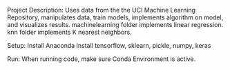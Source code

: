 Project Description: 
Uses data from the the UCI Machine Learning Repository, manipulates data, train models, implements algorithm on model, and visualizes results. 
machinelearning folder implements linear regression. 
knn folder implements K nearest neighbors. 
 
Setup:
Install Anaconda
Install tensorflow, sklearn, pickle, numpy, keras

Run:
When running code, make sure Conda Environment is active. 

